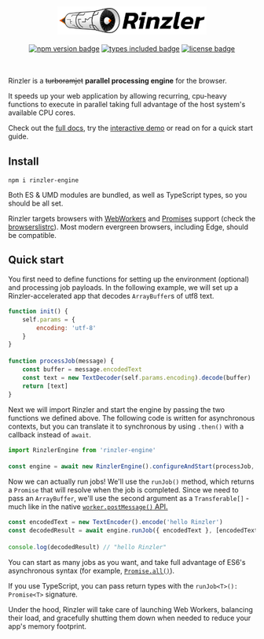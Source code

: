 <div align="center">
  <img width="60%" alt="Rinzler project logo" src="https://github.com/GitSquared/rinzler/raw/master/media/rinzler_logo.svg"/>
  <br/><br/>
  <a href="https://npmjs.com/package/rinzler-engine"><img alt="npm version badge" src="https://img.shields.io/npm/v/rinzler-engine"/></a>
  <a href="https://npmjs.com/package/rinzler-engine"><img alt="types included badge" src="https://badgen.net/npm/types/rinzler-engine"/></a>
  <a href="https://github.com/GitSquared/rinzler/blob/master/LICENSE"><img alt="license badge" src="https://img.shields.io/npm/l/rinzler-engine"/></a>
  <br/><br/><br/>
</div>

Rinzler is a ~~turboramjet~~ **parallel processing engine** for the browser.

It speeds up your web application by allowing recurring, cpu-heavy functions to execute in parallel taking full advantage of the host system's available CPU cores.

Check out the [full docs](https://gitsquared.github.io/rinzler/classes/rinzlerengine.html), try the [interactive demo](https://rinzler-demo.vercel.app) or read on for a quick start guide.

## Install
```
npm i rinzler-engine
```

Both ES & UMD modules are bundled, as well as TypeScript types, so you should be all set.

Rinzler targets browsers with [WebWorkers](https://caniuse.com/webworkers) and [Promises](https://caniuse.com/promises) support (check the [browserslistrc](https://github.com/GitSquared/rinzler/raw/master/.browserslistrc)). Most modern evergreen browsers, including Edge, should be compatible.

## Quick start
You first need to define functions for setting up the environment (optional) and processing job payloads.
In the following example, we will set up a Rinzler-accelerated app that decodes `ArrayBuffer`s of utf8 text.

```js
function init() {
	self.params = {
		encoding: 'utf-8'
	}
}

function processJob(message) {
	const buffer = message.encodedText
	const text = new TextDecoder(self.params.encoding).decode(buffer)
	return [text]
}
```

Next we will import Rinzler and start the engine by passing the two functions we defined above.
The following code is written for asynchronous contexts, but you can translate it to synchronous by using `.then()` with a callback instead of `await`.

```js
import RinzlerEngine from 'rinzler-engine'

const engine = await new RinzlerEngine().configureAndStart(processJob, init)
```

Now we can actually run jobs! We'll use the `runJob()` method, which returns a `Promise` that will resolve when the job is completed.
Since we need to pass an `ArrayBuffer`, we'll use the second argument as a `Transferable[]` - much like in the native [`worker.postMessage()` API.](https://developer.mozilla.org/en-US/docs/Web/API/Worker/postMessage)

```js
const encodedText = new TextEncoder().encode('hello Rinzler')
const decodedResult = await engine.runJob({ encodedText }, [encodedText])

console.log(decodedResult) // "hello Rinzler"
```

You can start as many jobs as you want, and take full advantage of ES6's asynchronous syntax (for example, [`Promise.all()`](https://developer.mozilla.org/en-US/docs/Web/JavaScript/Reference/Global_Objects/Promise/all)).

If you use TypeScript, you can pass return types with the `runJob<T>(): Promise<T>` signature.

Under the hood, Rinzler will take care of launching Web Workers, balancing their load, and gracefully shutting them down when needed to reduce your app's memory footprint.
